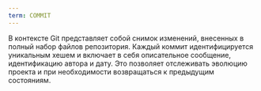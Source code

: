 ```yaml
---
term: COMMIT
---
```


В контексте Git представляет собой снимок изменений, внесенных в полный набор файлов репозитория. Каждый коммит идентифицируется уникальным хешем и включает в себя описательное сообщение, идентификацию автора и дату. Это позволяет отслеживать эволюцию проекта и при необходимости возвращаться к предыдущим состояниям.